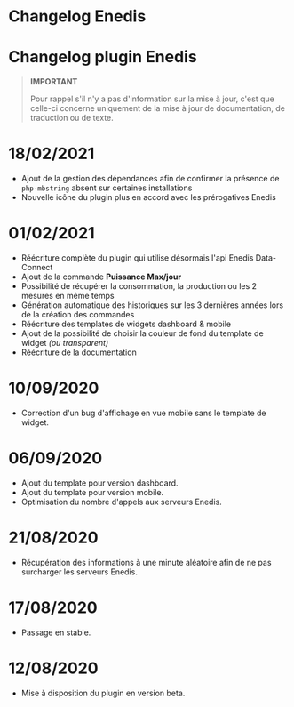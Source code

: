 # Changelog Enedis

# Changelog plugin Enedis

>**IMPORTANT**
>
>Pour rappel s'il n'y a pas d'information sur la mise à jour, c'est que celle-ci concerne uniquement de la mise à jour de documentation, de traduction ou de texte.

# 18/02/2021

- Ajout de la gestion des dépendances afin de confirmer la présence de `php-mbstring` absent sur certaines installations
- Nouvelle icône du plugin plus en accord avec les prérogatives Enedis

# 01/02/2021

- Réécriture complète du plugin qui utilise désormais l'api Enedis Data-Connect
- Ajout de la commande **Puissance Max/jour**
- Possibilité de récupérer la consommation, la production ou les 2 mesures en même temps
- Génération automatique des historiques sur les 3 dernières années lors de la création des commandes
- Réécriture des templates de widgets dashboard & mobile
- Ajout de la possibilité de choisir la couleur de fond du template de widget *(ou transparent)*
- Réécriture de la documentation

# 10/09/2020
- Correction d'un bug d'affichage en vue mobile sans le template de widget.

# 06/09/2020
- Ajout du template pour version dashboard.
- Ajout du template pour version mobile.
- Optimisation du nombre d'appels aux serveurs Enedis.

# 21/08/2020
- Récupération des informations à une minute aléatoire afin de ne pas surcharger les serveurs Enedis.

# 17/08/2020
- Passage en stable.

# 12/08/2020
- Mise à disposition du plugin en version beta.
